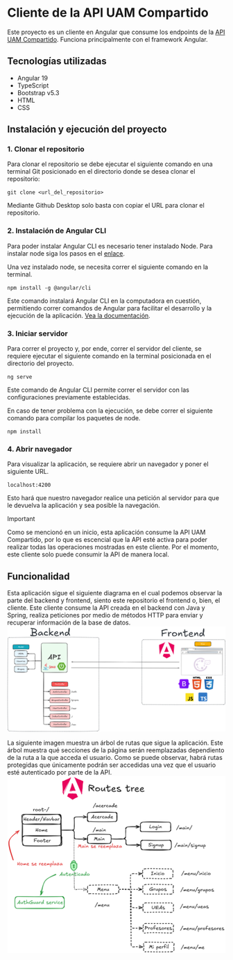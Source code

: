 # Cliente de la API UAM Compartido
Este proyecto es un cliente en Angular que consume los endpoints de la [API UAM Compartido](https://github.com/diegocg100101/uam-compartido-spring.git). Funciona principalmente con el framework Angular.

## Tecnologías utilizadas

- Angular 19
- TypeScript
- Bootstrap v5.3
- HTML
- CSS

## Instalación y ejecución del proyecto

### 1. Clonar el repositorio

Para clonar el repositorio se debe ejecutar el siguiente comando en una terminal Git posicionado en el directorio donde se desea clonar el repositorio:

```
git clone <url_del_repositorio>
```

Mediante Github Desktop solo basta con copiar el URL para clonar el repositorio.

### 2. Instalación de Angular CLI

Para poder instalar Angular CLI es necesario tener instalado Node. Para instalar node siga los pasos en el [enlace](https://nodejs.org/en/download).

Una vez instalado node, se necesita correr el siguiente comando en la terminal.

```
npm install -g @angular/cli
```

Este comando instalará Angular CLI en la computadora en cuestión, permitiendo correr comandos de Angular para facilitar el desarrollo y la ejecución de la aplicación. [Vea la documentación](https://angular.dev/overview).

### 3. Iniciar servidor

Para correr el proyecto y, por ende, correr el servidor del cliente, se requiere ejecutar el siguiente comando en la terminal posicionada en el directorio del proyecto.

```
ng serve
```

Este comando de Angular CLI permite correr el servidor con las configuraciones previamente establecidas.

En caso de tener problema con la ejecución, se debe correr el siguiente comando para compilar los paquetes de node.

```
npm install
```

### 4. Abrir navegador

Para visualizar la aplicación, se requiere abrir un navegador y poner el siguiente URL.

```
localhost:4200
```

Esto hará que nuestro navegador realice una petición al servidor para que le devuelva la aplicación y sea posible la navegación.

> [!IMPORTANT]
> Como se mencionó en un inicio, esta aplicación consume la API UAM Compartido, por lo que es escencial que la API esté activa para poder realizar todas las operaciones mostradas en este cliente. Por el momento, este cliente solo puede consumir la API de manera local.

## Funcionalidad
Esta aplicación sigue el siguiente diagrama en el cual podemos observar la parte del backend y frontend, siento este repositorio el frontend o, bien, el cliente. Este cliente consume la API creada en el backend con Java y Spring, realiza peticiones por medio de métodos HTTP para enviar y recuperar información de la base de datos.
![App](./img-readme/app.png)


La siguiente imagen muestra un árbol de rutas que sigue la aplicación. Este árbol muestra qué secciones de la página serán reemplazadas dependiento de la ruta a la que acceda el usuario. Como se puede observar, habrá rutas protegidas que únicamente podrán ser accedidas una vez que el usuario esté autenticado por parte de la API.
![Rutas](./img-readme/tree.png)

